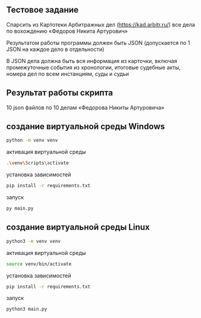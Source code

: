 ## Тестовое задание

Спарсить из Картотеки Арбитражных дел (https://kad.arbitr.ru/) все дела по вохождению «Федоров Никита Артурович» 

Результатом работы программы должен быть JSON (допускается по 1 JSON на каждое дело в отдельности)

В JSON дела должна быть вся информация из карточки, включая промежуточные события из хронологии, итоговые судебные акты, номера дел по всем инстанциям, суды и судьи


## Результат работы скрипта
10 json файлов по 10 делам «Федорова Никиты Артуровича» 


## создание виртуальной среды Windows
```bash
python -m venv venv
```
активация виртуальной среды
```bash
.\venv\Scripts\activate
```
установка зависимостей
```bash
pip install -r requirements.txt
```
запуск
```bash
py main.py
```

## создание виртуальной среды Linux
```bash
python3 -m venv venv
```
активация виртуальной среды
```bash
source venv/bin/activate
```
установка зависимостей
```bash
pip install -r requirements.txt
```
запуск
```bash
python3 main.py

```